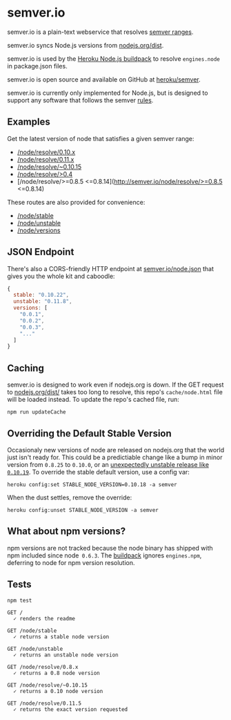 # semver.io

semver.io is a plain-text webservice that resolves [semver ranges](https://npmjs.org/doc/misc/semver.html#Ranges).

semver.io syncs Node.js versions from [nodejs.org/dist](http://nodejs.org/dist).

semver.io is used by the
[Heroku Node.js buildpack](https://github.com/heroku/heroku-buildpack-nodejs)
to resolve `engines.node` in package.json files.

semver.io is open source and available on
GitHub at [heroku/semver](https://github.com/heroku/semver).

semver.io is currently only implemented for Node.js, but is designed to
support any software that follows the semver [rules](http://semver.org/).

## Examples

Get the latest version of node that satisfies a given semver range:

- [/node/resolve/0.10.x](http://semver.io/node/resolve/0.10.x)
- [/node/resolve/0.11.x](http://semver.io/node/resolve/>=0.11.5)
- [/node/resolve/~0.10.15](http://semver.io/node/resolve/~0.10.15)
- [/node/resolve/>0.4](http://semver.io/node/resolve/>0.4)
- [/node/resolve/>=0.8.5 <=0.8.14](http://semver.io/node/resolve/>=0.8.5 <=0.8.14)

These routes are also provided for convenience:

- [/node/stable](http://semver.io/node/stable)
- [/node/unstable](http://semver.io/node/unstable)
- [/node/versions](http://semver.io/node/versions)

## JSON Endpoint

There's also a CORS-friendly HTTP endpoint at
[semver.io/node.json](http://semver.io/node.json) that gives you the whole kit
and caboodle:

```js
{
  stable: "0.10.22",
  unstable: "0.11.8",
  versions: [
    "0.0.1",
    "0.0.2",
    "0.0.3",
    "..."
  ]
}
```

## Caching

semver.io is designed to work even if nodejs.org is down. If the GET request to
[nodejs.org/dist/](http://nodejs.org/dist/) takes too long to resolve, this repo's
`cache/node.html` file will be loaded instead. To update the repo's cached file, run:

```
npm run updateCache
```

## Overriding the Default Stable Version

Occasionaly new versions of node are released on nodejs.org that the world just isn't ready for.
This could be a predictiable change like a bump in minor version from `0.8.25` to `0.10.0`,
or an [unexpectedly unstable release like `0.10.19`](https://github.com/joyent/node/issues/6263).
To override the stable default version, use a config var:

```
heroku config:set STABLE_NODE_VERSION=0.10.18 -a semver
```

When the dust settles, remove the override:

```
heroku config:unset STABLE_NODE_VERSION -a semver
```

## What about npm versions?

npm versions are not tracked because the node binary has shipped with npm
included since node` 0.6.3`. The [buildpack](https://github.com/heroku/heroku-buildpack-nodejs)
ignores `engines.npm`, deferring to node for npm version resolution.

## Tests

```
npm test

GET /
  ✓ renders the readme

GET /node/stable
  ✓ returns a stable node version

GET /node/unstable
  ✓ returns an unstable node version

GET /node/resolve/0.8.x
  ✓ returns a 0.8 node version

GET /node/resolve/~0.10.15
  ✓ returns a 0.10 node version

GET /node/resolve/0.11.5
  ✓ returns the exact version requested
```